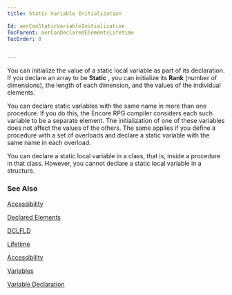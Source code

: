```yaml
---
title: Static Variable Initialization

Id: aerConStaticVariableInitialization
TocParent: aerConDeclaredElementsLifetime
TocOrder: 0


---
```


You can initialize the value of a static local variable as part of its declaration. If you declare an array to be **Static** , you can initialize its **Rank** (number of dimensions), the length of each dimension, and the values of the individual elements. 

You can declare static variables with the same name in more than one procedure. If you do this, the Encore RPG compiler considers each such variable to be a separate element. The initialization of one of these variables does not affect the values of the others. The same applies if you define a procedure with a set of overloads and declare a static variable with the same name in each overload. 

You can declare a static local variable in a class, that is, inside a procedure in that class. However, you cannot declare a static local variable in a structure. 

### See Also
[Accessibility](ecrConAccessibility.html)

[Declared Elements](ecrConDeclaredElements.html)

[DCLFLD](DCLFLD.html)

[Lifetime](ecrConDeclaredElementsLifetime.html)

[Accessibility](ecrConAccessibility.html)

[Variables](Variables.html)

[Variable Declaration](ecrConVariableDeclaration.html) 
